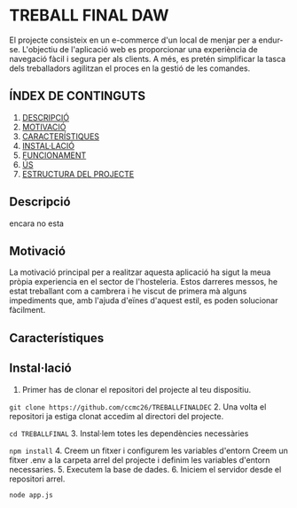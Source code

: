 
# TREBALL FINAL DAW 
El projecte consisteix en un e-commerce d'un local de menjar per a 
endur-se. L'objectiu de l'aplicació web es proporcionar una experiència de navegació 
fàcil i segura per als clients. 
A més, es pretén simplificar la tasca dels treballadors agilitzan el proces 
en la gestió de les comandes.

## ÍNDEX DE CONTINGUTS 
1. [DESCRIPCIÓ](#descripció)
2. [MOTIVACIÓ](#motivació)
2. [CARACTERÍSTIQUES](#característiques)
3. [INSTAL·LACIÓ](#instal·lació)
4. [FUNCIONAMENT](#funcionament)
5. [ÚS](#us)
6. [ESTRUCTURA DEL PROJECTE](#estructura)

## Descripció
encara no esta

## Motivació
La motivació principal per a realitzar aquesta aplicació ha sigut la meua pròpia
experiencia en el sector de l'hosteleria. Estos darreres messos, he estat
treballant com a cambrera i he viscut de primera mà alguns impediments
que, amb l'ajuda d'eïnes d'aquest estil, es poden solucionar fàcilment.

## Característiques


## Instal·lació
1. Primer has de clonar el repositori del projecte al teu dispositiu.

`git clone https://github.com/ccmc26/TREBALLFINALDEC`
2. Una volta el repositori ja estiga clonat accedim al directori del projecte.

`cd TREBALLFINAL`
3. Instal·lem totes les dependències necessàries

`npm install`
4. Creem un fitxer i configurem les variables d'entorn
Creem un fitxer .env a la carpeta arrel del projecte i definim les variables
d'entorn necessaries.
5. Executem la base de dades.
6. Iniciem el servidor desde el repositori arrel.

`node app.js`
